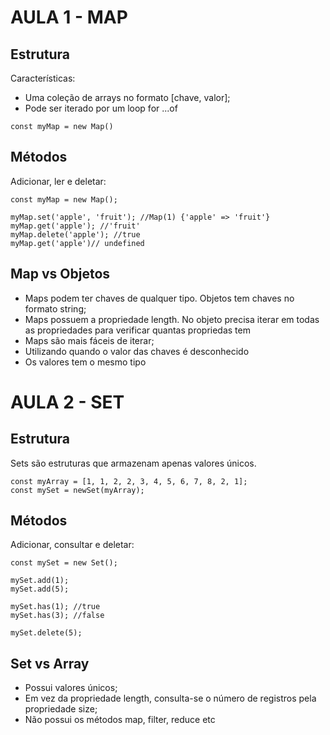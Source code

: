 # AULA 1 - MAP
## Estrutura
Características:
- Uma coleção de arrays no formato [chave, valor];
- Pode ser iterado por um loop for ...of

```
const myMap = new Map()
```

## Métodos
Adicionar, ler e deletar:
```
const myMap = new Map(); 

myMap.set('apple', 'fruit'); //Map(1) {'apple' => 'fruit'}
myMap.get('apple'); //'fruit'
myMap.delete('apple'); //true
myMap.get('apple')// undefined

```

## Map vs Objetos
- Maps podem ter chaves de qualquer tipo. Objetos tem chaves no formato string;
- Maps possuem a propriedade length. No objeto precisa iterar em todas as propriedades para verificar quantas propriedas tem
- Maps são mais fáceis de iterar;
- Utilizando quando o valor das chaves é desconhecido
- Os valores tem o mesmo tipo


# AULA 2 - SET
## Estrutura
Sets são estruturas que armazenam apenas valores únicos.
```
const myArray = [1, 1, 2, 2, 3, 4, 5, 6, 7, 8, 2, 1];
const mySet = newSet(myArray); 
```

## Métodos
Adicionar, consultar e deletar:

```
const mySet = new Set();

mySet.add(1);
mySet.add(5);

mySet.has(1); //true
mySet.has(3); //false

mySet.delete(5);

```
## Set vs Array
- Possui valores únicos;
- Em vez da propriedade length, consulta-se o número de registros pela propriedade size;
- Não possui os métodos map, filter, reduce etc

